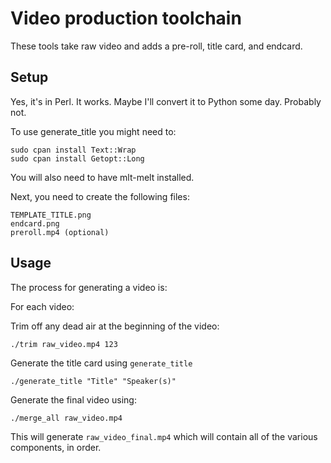 # Video production toolchain

These tools take raw video and adds a pre-roll, title card, and endcard.

## Setup

Yes, it's in Perl. It works. Maybe I'll convert it to Python some day.
Probably not.

To use generate_title you might need to:

    sudo cpan install Text::Wrap
    sudo cpan install Getopt::Long

You will also need to have mlt-melt installed.

Next, you need to create the following files:

    TEMPLATE_TITLE.png
    endcard.png
    preroll.mp4 (optional)

## Usage

The process for generating a video is:

For each video:

Trim off any dead air at the beginning of the video:

    ./trim raw_video.mp4 123

Generate the title card using `generate_title`

    ./generate_title "Title" "Speaker(s)"

Generate the final video using:

    ./merge_all raw_video.mp4

This will generate `raw_video_final.mp4` which will contain all of the
various components, in order.

